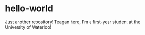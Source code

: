 # hello-world
Just another repository!
Teagan here, I'm a first-year student at the University of Waterloo! 
